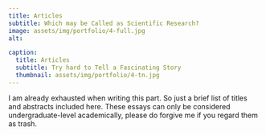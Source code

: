 ```yaml
---
title: Articles
subtitle: Which may be Called as Scientific Research?
image: assets/img/portfolio/4-full.jpg
alt: 

caption:
  title: Articles
  subtitle: Try hard to Tell a Fascinating Story 
  thumbnail: assets/img/portfolio/4-tn.jpg
---
```

I am already exhausted when writing this part. So just a brief list of titles and abstracts included here. These essays can only be considered undergraduate-level academically, please do forgive me if you regard them as trash.

